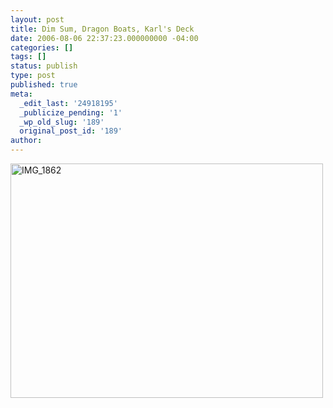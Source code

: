 ```yaml
---
layout: post
title: Dim Sum, Dragon Boats, Karl's Deck
date: 2006-08-06 22:37:23.000000000 -04:00
categories: []
tags: []
status: publish
type: post
published: true
meta:
  _edit_last: '24918195'
  _publicize_pending: '1'
  _wp_old_slug: '189'
  original_post_id: '189'
author: 
---
```

<a href="http://www.flickr.com/photos/matthewsim/sets/72157594188964371/" title="IMG_1862 by Matthew Simoneau, on Flickr"><img src="http://farm1.staticflickr.com/43/182958644_0a9e380ff3.jpg" width="500" height="375" alt="IMG_1862" /></a>
